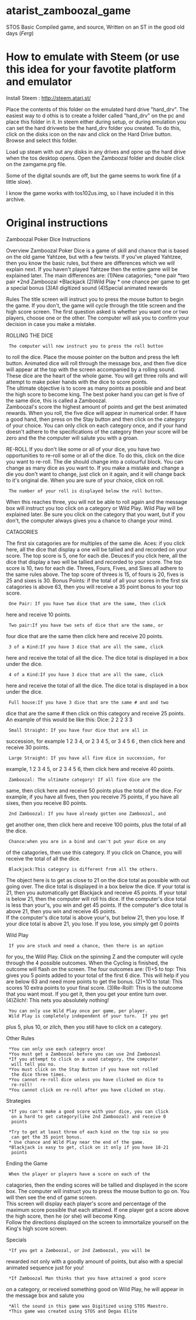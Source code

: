 # atarist_zamboozal_game
STOS Basic Compiled game, and source,  Written on an ST in the good old days  (*Ferg*)

# How to emulate with Steem (or use this idea for your favotite platform and emulator
Install Steem : http://steem.atari.st/

Place the contents of this folder on the emulated hard drive "hard_drv".
The easiest way to d othis is to create a folder called "hard_drv" on the pc and place this folder in it.
In steem either during setup, or during emulation you can set the hard drivweto be the hard_drv folder you created.
To do this, click on the disks icon on the nav and click on the Hard Drive button. Browse and select this folder.

Load up steam with out any disks in any drives and opne up the hard drive when the tos desktop opens.
Open the Zamboozal folder and double click on the zamgame.prg file.

Some of the digital sounds are off, but the game seems to work fine (if a little slow).

I know the game works with tos102us.img, so I have included it in this archive.


# Original instructions
   Zamboozal Poker Dice Instructions

Overview
     Zamboozal Poker Dice is a game of skill and chance that is 
based on the old game Yahtzee, but with a few twists.  If you've 
played Yahtzee, then you know the basic rules, but there are 
differences which we will explain next.  If you haven't played 
Yahtzee then the entire game will be explained later.
The main differences are:
               (1)New catagories;
                    *one pair
                    *two pair
                    *2nd Zamboozal
                    *Blackjack
               (2)Wild Play
                    * one chance per game to get a special bonus
               (3)All digitized sound
               (4)Special animated rewards

Rules
     The title screen will instruct you to press the mouse button 
to begin the game.  If you don't, the game will cycle through the 
title screen and the high score screen.
     The first question asked is whether you want one or two 
players, choose one or the other.  The computer will ask you to 
confirm your decision in case you make a mistake.

ROLLING THE DICE

     The computer will now instruct you to press the roll button 
to roll the dice.  Place the mouse pointer on the button and press 
the left button.  Animated dice will roll through the message box, 
and then five dice will appear at the top with the screen 
accompanied by a rolling sound.  These dice are the heart of the 
whole game.  You will get three rolls and will attempt to make 
poker hands with the dice to score points.   
     The ultimate objective is to score as many points as possible 
and and beat the high score to become king.  The best poker hand 
you can get is five of the same dice, this is called a Zamboozal.  
Zamboozal's score the highest amount of points and get the best 
animated rewards.
     When you roll, the five dice will appear in numerical order.
If have a good hand, then press on the Stay button and then click 
on the category of your choice.  You can only click on each 
category once, and if your hand doesn't adhere to the 
specifications of the category then your score will be zero and 
the the computer will salute you with a groan.

RE-ROLL
     If you don't like some or all of your dice, you have two 
opportunities to re-roll some or all of the dice.  To do this, 
click on the dice you want to re-roll.  The die should change 
into a colourful block.  You can change as many dice as you want 
to.  If you make a mistake and change a die you don't want to 
change, just click on it again, and it will change back to it's 
original die.  When you are sure of your choice, click on roll.


     The number of your roll is displayed below the roll button.  
When this reaches three, you will not be able to roll again and 
the message box will instruct you too click on a category or Wild 
Play.  Wild Play will be explained later.
     Be sure you click on the category that you want, but if you 
don't, the computer always gives you a chance to change your mind.

CATAGORIES

The first six catagories are for multiples of the same die.
     Aces: if you click here, all the dice that display a one will 
be tallied and and recorded on your score.  The top score is 5, one 
for each die.
     Deuces:if you click here, all the dice that display a two 
will be tallied and recorded to your score.  The top score is 10, 
two for each die.
     Threes, Fours, Fives, and Sixes all adhere to the same rules 
above.  The top score of threes is 15, of fours is 20, fives is 25 
and sixes is 30.
     Bonus Points: if the total of all your scores in the first six 
catagories is above 63, then you will receive a 35 point bonus to 
your top score.
      
     One Pair: If you have two dice that are the same, then click 
here and receive 10 points.

     Two pair:If you have two sets of dice that are the same, or 
four dice that are the same then click here and receive 20 points.

     3 of a Kind:If you have 3 dice that are all the same, click 
here and receive the total of all the dice.  The dice total is 
displayed in a box under the dice.

     4 of a Kind:If you have 3 dice that are all the same, click 
here and receive the total of all the dice.  The dice total is 
displayed in a box under the dice.

     Full house:If you have 3 dice that are the same # and and two 
dice that are the same # then click on this category and receive 
25 points.  An example of this would be like this:
            Dice: 2  2  2  3  3

     Small Straight: If you have four dice that are all in 
succession, for example 1 2 3 4, or 2 3 4 5, or 3 4 5 6 , then 
click here and receive 30 points.

     Large Straight: If you have all five dice in succession, for 
example, 1 2 3 4 5, or 2 3 4 5 6, then click here and receive 40 
points.

     Zamboozal: The ultimate category! If all five dice are the 
same, then click here and receive 50 points plus the total of the 
dice.  For example, if you have all fives, then you receive 75 
points, if you have all sixes, then you receive 80 points.

     2nd Zamboozal: If you have already gotten one Zamboozal, and 


get another one, then click here and receive 100 points, plus the 
total of all the dice.

     Chance:when you are in a bind and can't put your dice on any 
of the catagories, then use this category.  If you click on 
Chance, you will receive the total of all the dice.

     Blackjack:This category is different from all the others.  
The object here is to get as close to 21 on the dice total as 
possible with out going over.  The dice total is displayed in a 
box below the dice.  If your total is 21, then you automatically 
get Blackjack and receive 45 points.  If your total is below 21, 
then the computer will roll his dice.  If the computer's dice 
total is less than your's, you win and get 45 points.  If the 
computer's dice total is above 21, then you win and receive 45 points.  
If the computer's dice total is above your's, but below 21, then 
you lose.  If your dice total is above 21, you lose.  If you lose, 
you simply get 0 points

Wild Play

     If you are stuck and need a chance, then there is an option 
for you, the Wild Play.  Click on the spinning Z and the computer 
will cycle through the 4 possible outcomes.  When the Cycling is 
finished, the outcome will flash on the screen.  The four outcomes 
are:
     (1)+5 to top: This gives you 5 points added to your total of 
the first 6 dice.  This will help if you are below 63 and need 
more points to get the bonus.
     (2)+10 to total: This scores 10 extra points to your 
final score.
     (3)Re-Roll!: This is the outcome that you want most.  If you 
get it, then you get your entire turn over.
     (4)Zilch!: This nets you absolutely nothing!

     You can only use Wild Play once per game, per player.  
     Wild Play is completely independent of your turn.  If you get 
plus 5, plus 10, or zilch, then you still have to click on a 
category.

Other Rules

     *You can only use each category once!
     *You must get a Zamboozal before you can use 2nd Zamboozal
     *If you attempt to click on a used category, the computer
      will tell you no.
     *You must click on the Stay Button if you have not rolled 
      the dice three times.
     *You cannot re-roll dice unless you have clicked on dice to 
      re-roll!
     *You cannot click on re-roll after you have clicked on stay.

Strategies

     *If you can't make a good score with your dice, you can click 
      on a hard to get category(like 2nd Zamboozal) and receive 0 
      points    
     
     *Try to get at least three of each kind on the top six so you 
      can get the 35 point bonus.
     * Use chance and Wild Play near the end of the game.
     *Blackjack is easy to get, click on it only if you have 18-21 
      points 

Ending the Game

     When the player or players have a score on each of the 
catagories, then the ending scores will be tallied and displayed 
in the score box.  The computer will instruct you to press the 
mouse button to go on.  You will then see the end of game screen.  
This screen will display each player's score and percentage of the 
maximum score possible that each attained.  If one player got a 
score above the high score, then he (or she) will become King.  
Follow the directions displayed on the screen to immortalize 
yourself on the King's high score screen.
     
Specials

     *If you get a Zamboozal, or 2nd Zamboozal, you will be 
rewarded not only with a goodly amount of points, but also with a 
special animated sequence just for you!

     *If Zamboozal Man thinks that you have attained a good score 
on a category, or received something good on Wild Play, he will 
appear in the message box and salute you

     *All the sound in this game was Digitized using STOS Maestro.
     *This game was created using STOS and Degas Elite




